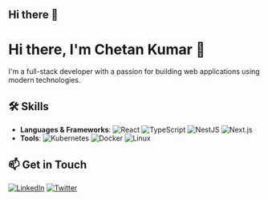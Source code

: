 ## Hi there 👋


# Hi there, I'm Chetan Kumar 👋


I'm a full-stack developer with a passion for building web applications using modern technologies.

## 🛠️ Skills
- **Languages & Frameworks**: ![React](https://img.shields.io/badge/-React-61DAFB?logo=react&logoColor=white) ![TypeScript](https://img.shields.io/badge/-TypeScript-3178C6?logo=typescript&logoColor=white) ![NestJS](https://img.shields.io/badge/-NestJS-E0234E?logo=nestjs&logoColor=white) ![Next.js](https://img.shields.io/badge/-Next.js-000000?logo=next.js&logoColor=white)
- **Tools**: ![Kubernetes](https://img.shields.io/badge/-Kubernetes-326CE5?logo=kubernetes&logoColor=white) ![Docker](https://img.shields.io/badge/-Docker-2496ED?logo=docker&logoColor=white) ![Linux](https://img.shields.io/badge/-Linux-FCC624?logo=linux&logoColor=black)

## 📫 Get in Touch
[![LinkedIn](https://img.shields.io/badge/LinkedIn-0A66C2?logo=linkedin&logoColor=white)](https://linkedin.com/in/yourprofile)
[![Twitter](https://img.shields.io/badge/Twitter-1DA1F2?logo=twitter&logoColor=white)](https://twitter.com/yourhandle)


<!--
**chetanchey/chetanchey** is a ✨ _special_ ✨ repository because its `README.md` (this file) appears on your GitHub profile.

Here are some ideas to get you started:

- 🔭 I’m currently working on ...
- 🌱 I’m currently learning ...
- 👯 I’m looking to collaborate on ...
- 🤔 I’m looking for help with ...
- 💬 Ask me about ...
- 📫 How to reach me: ...
- 😄 Pronouns: ...
- ⚡ Fun fact: ...
-->

